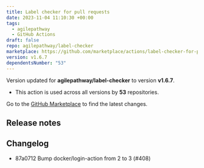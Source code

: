 ```yaml
---
title: Label checker for pull requests
date: 2023-11-04 11:10:30 +00:00
tags:
  - agilepathway
  - GitHub Actions
draft: false
repo: agilepathway/label-checker
marketplace: https://github.com/marketplace/actions/label-checker-for-pull-requests
version: v1.6.7
dependentsNumber: "53"
---
```



Version updated for **agilepathway/label-checker** to version **v1.6.7**.
- This action is used across all versions by **53** repositories.

Go to the [GitHub Marketplace](https://github.com/marketplace/actions/label-checker-for-pull-requests) to find the latest changes.

## Release notes

## Changelog
* 87a0712 Bump docker/login-action from 2 to 3 (#408)


